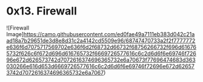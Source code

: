 # 0x13. Firewall


![Firewall Image]https://camo.githubusercontent.com/ed0fae49a7111eb383d042c21aad18a7b29651de3d8e8d31c2a4142cd5509e96/68747470733a2f2f7777772e636f6d7075717569702e636f6d2f68732d66732f68756266732f696d616765732f626c6f672d696d616765732f6669726577616c6c2d6d6f6e69746f72696e672d626573742d7072616374696365732e6a70673f77696474683d363030266e616d653d6669726577616c6c2d6d6f6e69746f72696e672d626573742d7072616374696365732e6a7067)